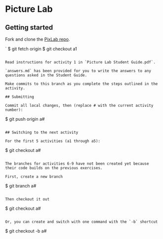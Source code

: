 # Picture Lab

## Getting started

Fork and clone the [PixLab repo](http://github.com/mvhs-apcs/PixLab).

`
$ git fetch origin
$ git checkout a1
```

Read instructions for activity 1 in `Picture Lab Student Guide.pdf`.

`answers.md` has been provided for you to write the answers to any questions asked in the Student Guide.

Make commits to this branch as you complete the steps outlined in the activity.

## Submitting

Commit all local changes, then (replace # with the current activity number):
```
$ git push origin a#
```

## Switching to the next activity

For the first 5 activities (a1 through a5):

```
$ git checkout a#
```

The branches for activities 6-9 have not been created yet because their code builds on the previous exercises.

First, create a new branch
```
$ git branch a#
```

Then checkout it out
```
$ git checkout a#
```

Or, you can create and switch with one command with the `-b` shortcut
```
$ git checkout -b a#
```